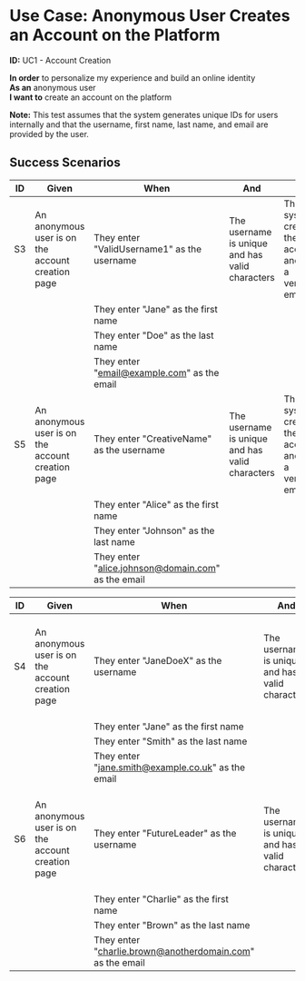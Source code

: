 # Use Case: Anonymous User Creates an Account on the Platform

**ID:** UC1 - Account Creation

**In order** to personalize my experience and build an online identity  
**As an** anonymous user  
**I want to** create an account on the platform

**Note:** This test assumes that the system generates unique IDs for users internally and that the username, first name, last name, and email are provided by the user.

## Success Scenarios

| ID  | Given                                           | When                                    | And                                         | Then                                                     |
|-----|-------------------------------------------------|-----------------------------------------|---------------------------------------------|----------------------------------------------------------|
| S3  | An anonymous user is on the account creation page | They enter "ValidUsername1" as the username | The username is unique and has valid characters | The system creates the account and sends a verification email |
|     |                                                 | They enter "Jane" as the first name     |                                             |                                                          |
|     |                                                 | They enter "Doe" as the last name       |                                             |                                                          |
|     |                                                 | They enter "email@example.com" as the email |                                             |                                                          |
| S5  | An anonymous user is on the account creation page | They enter "CreativeName" as the username | The username is unique and has valid characters | The system creates the account and sends a verification email |
|     |                                                 | They enter "Alice" as the first name    |                                             |                                                          |
|     |                                                 | They enter "Johnson" as the last name   |                                             |                                                          |
|     |                                                 | They enter "alice.johnson@domain.com" as the email |                                             |                                                          |

| ID  | Given                                           | When                                    | And                                         | Then                                                     |
|-----|-------------------------------------------------|-----------------------------------------|---------------------------------------------|----------------------------------------------------------|
| S4  | An anonymous user is on the account creation page | They enter "JaneDoeX" as the username   | The username is unique and has valid characters | The system creates the account and sends a verification email |
|     |                                                 | They enter "Jane" as the first name     |                                             |                                                          |
|     |                                                 | They enter "Smith" as the last name     |                                             |                                                          |
|     |                                                 | They enter "jane.smith@example.co.uk" as the email |                                             |                                                          |
| S6  | An anonymous user is on the account creation page | They enter "FutureLeader" as the username | The username is unique and has valid characters | The system creates the account and sends a verification email |
|     |                                                 | They enter "Charlie" as the first name  |                                             |                                                          |
|     |                                                 | They enter "Brown" as the last name     |                                             |                                                          |
|     |                                                 | They enter "charlie.brown@anotherdomain.com" as the email |                                             |                                                          |
